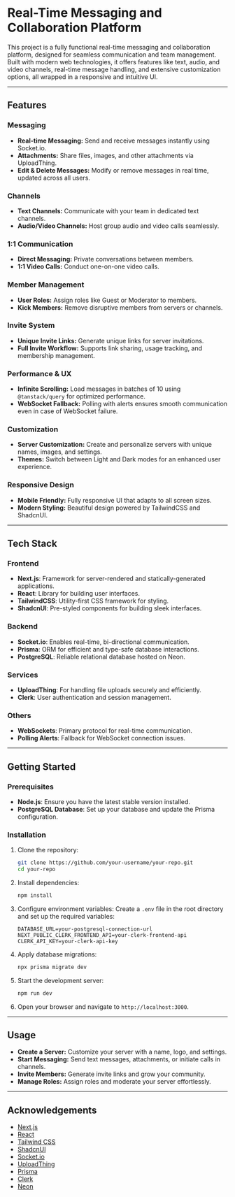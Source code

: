 
# Real-Time Messaging and Collaboration Platform

This project is a fully functional real-time messaging and collaboration platform, designed for seamless communication and team management. Built with modern web technologies, it offers features like text, audio, and video channels, real-time message handling, and extensive customization options, all wrapped in a responsive and intuitive UI.

---

## Features

### Messaging
- **Real-time Messaging:** Send and receive messages instantly using Socket.io.
- **Attachments:** Share files, images, and other attachments via UploadThing.
- **Edit & Delete Messages:** Modify or remove messages in real time, updated across all users.

### Channels
- **Text Channels:** Communicate with your team in dedicated text channels.
- **Audio/Video Channels:** Host group audio and video calls seamlessly.

### 1:1 Communication
- **Direct Messaging:** Private conversations between members.
- **1:1 Video Calls:** Conduct one-on-one video calls.

### Member Management
- **User Roles:** Assign roles like Guest or Moderator to members.
- **Kick Members:** Remove disruptive members from servers or channels.

### Invite System
- **Unique Invite Links:** Generate unique links for server invitations.
- **Full Invite Workflow:** Supports link sharing, usage tracking, and membership management.

### Performance & UX
- **Infinite Scrolling:** Load messages in batches of 10 using `@tanstack/query` for optimized performance.
- **WebSocket Fallback:** Polling with alerts ensures smooth communication even in case of WebSocket failure.

### Customization
- **Server Customization:** Create and personalize servers with unique names, images, and settings.
- **Themes:** Switch between Light and Dark modes for an enhanced user experience.

### Responsive Design
- **Mobile Friendly:** Fully responsive UI that adapts to all screen sizes.
- **Modern Styling:** Beautiful design powered by TailwindCSS and ShadcnUI.

---

## Tech Stack

### Frontend
- **Next.js**: Framework for server-rendered and statically-generated applications.
- **React**: Library for building user interfaces.
- **TailwindCSS**: Utility-first CSS framework for styling.
- **ShadcnUI**: Pre-styled components for building sleek interfaces.

### Backend
- **Socket.io**: Enables real-time, bi-directional communication.
- **Prisma**: ORM for efficient and type-safe database interactions.
- **PostgreSQL**: Reliable relational database hosted on Neon.

### Services
- **UploadThing**: For handling file uploads securely and efficiently.
- **Clerk**: User authentication and session management.

### Others
- **WebSockets**: Primary protocol for real-time communication.
- **Polling Alerts**: Fallback for WebSocket connection issues.

---

## Getting Started

### Prerequisites
- **Node.js**: Ensure you have the latest stable version installed.
- **PostgreSQL Database**: Set up your database and update the Prisma configuration.

### Installation
1. Clone the repository:
   ```bash
   git clone https://github.com/your-username/your-repo.git
   cd your-repo
   ```

2. Install dependencies:
   ```bash
   npm install
   ```

3. Configure environment variables:
   Create a `.env` file in the root directory and set up the required variables:
   ```env
   DATABASE_URL=your-postgresql-connection-url
   NEXT_PUBLIC_CLERK_FRONTEND_API=your-clerk-frontend-api
   CLERK_API_KEY=your-clerk-api-key
   ```

4. Apply database migrations:
   ```bash
   npx prisma migrate dev
   ```

5. Start the development server:
   ```bash
   npm run dev
   ```

6. Open your browser and navigate to `http://localhost:3000`.

---

## Usage

- **Create a Server:** Customize your server with a name, logo, and settings.
- **Start Messaging:** Send text messages, attachments, or initiate calls in channels.
- **Invite Members:** Generate invite links and grow your community.
- **Manage Roles:** Assign roles and moderate your server effortlessly.

---

## Acknowledgements

- [Next.js](https://nextjs.org/)
- [React](https://reactjs.org/)
- [Tailwind CSS](https://tailwindcss.com/)
- [ShadcnUI](https://shadcn.dev/)
- [Socket.io](https://socket.io/)
- [UploadThing](https://uploadthing.com/)
- [Prisma](https://www.prisma.io/)
- [Clerk](https://clerk.dev/)
- [Neon](https://neon.tech/)
